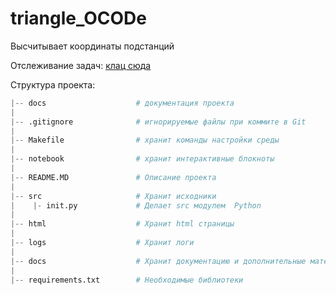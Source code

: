 # triangle_OCODe
Высчитывает координаты подстанций

Отслеживание задач:
[клац сюда](https://app.todoist.com/app/project/r-zh-d-geopozitsionniy-proekt-6X92jfPqhxh8j3Rq)

Структура проекта:
```python     
|-- docs                    # документация проекта
|
|-- .gitignore              # игнорируемые файлы при коммите в Git
|
|-- Makefile                # хранит команды настройки среды
|
|-- notebook                # хранит интерактивные блокноты
|
|-- README.MD               # Описание проекта
|
|-- src                     # Хранит исходники
|    |- init.py             # Делает src модулем  Python
|
|-- html                    # Хранит html страницы 
|
|-- logs                    # Хранит логи
|
|-- docs                    # Хранит документацию и дополнительные матерьялы проекта
|
|-- requirements.txt        # Необходимые библиотеки